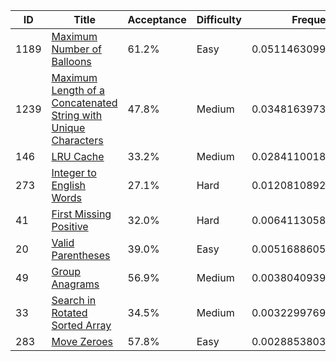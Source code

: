 |ID|Title|Acceptance|Difficulty|Frequency|
|----|-----|----|---|---|
|1189|[Maximum Number of Balloons]( https://leetcode.com/problems/maximum-number-of-balloons)|61.2%|Easy|0.05114630990484657|
|1239|[Maximum Length of a Concatenated String with Unique Characters]( https://leetcode.com/problems/maximum-length-of-a-concatenated-string-with-unique-characters)|47.8%|Medium|0.0348163973224064|
|146|[LRU Cache]( https://leetcode.com/problems/lru-cache)|33.2%|Medium|0.028411001832779885|
|273|[Integer to English Words]( https://leetcode.com/problems/integer-to-english-words)|27.1%|Hard|0.012081089250339716|
|41|[First Missing Positive]( https://leetcode.com/problems/first-missing-positive)|32.0%|Hard|0.0064113058208121855|
|20|[Valid Parentheses]( https://leetcode.com/problems/valid-parentheses)|39.0%|Easy|0.005168860577665306|
|49|[Group Anagrams]( https://leetcode.com/problems/group-anagrams)|56.9%|Medium|0.0038040939835560453|
|33|[Search in Rotated Sorted Array]( https://leetcode.com/problems/search-in-rotated-sorted-array)|34.5%|Medium|0.003229976968332634|
|283|[Move Zeroes]( https://leetcode.com/problems/move-zeroes)|57.8%|Easy|0.0028853803470673955|
